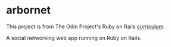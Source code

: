 # arbornet

This project is from The Odin Project's Ruby on Rails [curriculum](https://www.theodinproject.com/lessons/ruby-on-rails-rails-final-project).

A social networking web app running on Ruby on Rails.